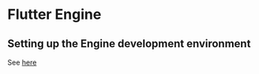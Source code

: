 # Flutter Engine

## Setting up the Engine development environment

See [here](https://github.com/flutter/flutter/blob/main/docs/engine/contributing/Setting-up-the-Engine-development-environment.md#getting-the-source)
